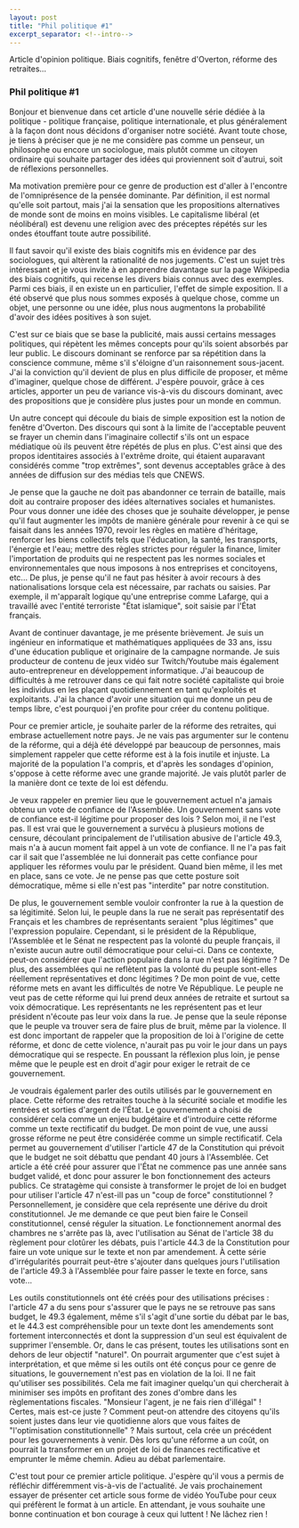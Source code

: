 ```yaml
---
layout: post
title: "Phil politique #1"
excerpt_separator: <!--intro-->
---
```


Article d'opinion politique. Biais cognitifs, fenêtre d'Overton, réforme des retraites...

<!--intro-->

### Phil politique #1

Bonjour et bienvenue dans cet article d'une nouvelle série dédiée à la politique - politique française, politique internationale, et plus généralement à la façon dont nous décidons d'organiser notre société. Avant toute chose, je tiens à préciser que je ne me considère pas comme un penseur, un philosophe ou encore un sociologue, mais plutôt comme un citoyen ordinaire qui souhaite partager des idées qui proviennent soit d'autrui, soit de réflexions personnelles.

Ma motivation première pour ce genre de production est d'aller à l'encontre de l'omniprésence de la pensée dominante. Par définition, il est normal qu'elle soit partout, mais j'ai la sensation que les propositions alternatives de monde sont de moins en moins visibles. Le capitalisme libéral (et néolibéral) est devenu une religion avec des préceptes répétés sur les ondes étouffant toute autre possibilité.

Il faut savoir qu'il existe des biais cognitifs mis en évidence par des sociologues, qui altèrent la rationalité de nos jugements. C'est un sujet très intéressant et je vous invite à en apprendre davantage sur la page Wikipedia des biais cognitifs, qui recense les divers biais connus avec des exemples. Parmi ces biais, il en existe un en particulier, l'effet de simple exposition. Il a été observé que plus nous sommes exposés à quelque chose, comme un objet, une personne ou une idée, plus nous augmentons la probabilité d'avoir des idées positives à son sujet.

C'est sur ce biais que se base la publicité, mais aussi certains messages politiques, qui répètent les mêmes concepts pour qu'ils soient absorbés par leur public. Le discours dominant se renforce par sa répétition dans la conscience commune, même s'il s'éloigne d'un raisonnement sous-jacent. J'ai la conviction qu'il devient de plus en plus difficile de proposer, et même d'imaginer, quelque chose de différent. J'espère pouvoir, grâce à ces articles, apporter un peu de variance vis-à-vis du discours dominant, avec des propositions que je considère plus justes pour un monde en commun.

Un autre concept qui découle du biais de simple exposition est la notion de fenêtre d'Overton. Des discours qui sont à la limite de l'acceptable peuvent se frayer un chemin dans l'imaginaire collectif s'ils ont un espace médiatique où ils peuvent être répétés de plus en plus. C'est ainsi que des propos identitaires associés à l'extrême droite, qui étaient auparavant considérés comme "trop extrêmes", sont devenus acceptables grâce à des années de diffusion sur des médias tels que CNEWS.

Je pense que la gauche ne doit pas abandonner ce terrain de bataille, mais doit au contraire proposer des idées alternatives sociales et humanistes. Pour vous donner une idée des choses que je souhaite développer, je pense qu'il faut augmenter les impôts de manière générale pour revenir à ce qui se faisait dans les années 1970, revoir les règles en matière d'héritage, renforcer les biens collectifs tels que l'éducation, la santé, les transports, l'énergie et l'eau; mettre des règles strictes pour réguler la finance, limiter l'importation de produits qui ne respectent pas les normes sociales et environnementales que nous imposons à nos entreprises et concitoyens, etc... De plus, je pense qu'il ne faut pas hésiter à avoir recours à des nationalisations lorsque cela est nécessaire, par rachats ou saisies. Par exemple, il m'apparaît logique qu'une entreprise comme Lafarge, qui a travaillé avec l'entité terroriste "État islamique", soit saisie par l'État français.

Avant de continuer davantage, je me présente brièvement. Je suis un ingénieur en informatique et mathématiques appliquées de 33 ans, issu d'une éducation publique et originaire de la campagne normande. Je suis producteur de contenu de jeux vidéo sur Twitch/Youtube mais également auto-entrepreneur en développement informatique. J'ai beaucoup de difficultés à me retrouver dans ce qui fait notre société capitaliste qui broie les individus en les plaçant quotidiennement en tant qu'exploités et exploitants. J'ai la chance d'avoir une situation qui me donne un peu de temps libre, c'est pourquoi j'en profite pour créer du contenu politique.

Pour ce premier article, je souhaite parler de la réforme des retraites, qui embrase actuellement notre pays. Je ne vais pas argumenter sur le contenu de la réforme, qui a déjà été développé par beaucoup de personnes, mais simplement rappeler que cette réforme est à la fois inutile et injuste. La majorité de la population l'a compris, et d'après les sondages d'opinion, s'oppose à cette réforme avec une grande majorité. Je vais plutôt parler de la manière dont ce texte de loi est défendu. 

Je veux rappeler en premier lieu que le gouvernement actuel n'a jamais obtenu un vote de confiance de l'Assemblée. Un gouvernement sans vote de confiance est-il légitime pour proposer des lois ? Selon moi, il ne l'est pas. Il est vrai que le gouvernement a survécu à plusieurs motions de censure, découlant principalement de l'utilisation abusive de l'article 49.3, mais n'a à aucun moment fait appel à un vote de confiance. Il ne l'a pas fait car il sait que l'assemblée ne lui donnerait pas cette confiance pour appliquer les réformes voulu par le président. Quand bien même, il les met en place, sans ce vote. Je ne pense pas que cette posture soit démocratique, même si elle n'est pas "interdite" par notre constitution.

De plus, le gouvernement semble vouloir confronter la rue à la question de sa légitimité. Selon lui, le peuple dans la rue ne serait pas représentatif des Français et les chambres de représentants seraient "plus légitimes" que l'expression populaire. Cependant, si le président de la République, l'Assemblée et le Sénat ne respectent pas la volonté du peuple français, il n'existe aucun autre outil démocratique pour celui-ci. Dans ce contexte, peut-on considérer que l'action populaire dans la rue n'est pas légitime ? De plus, des assemblées qui ne reflètent pas la volonté du peuple sont-elles réellement représentatives et donc légitimes ? De mon point de vue, cette réforme mets en avant les difficultés de notre Ve République. Le peuple ne veut pas de cette réforme qui lui prend deux années de retraite et surtout sa voix démocratique. Les représentants ne les représentent pas et leur président n'écoute pas leur voix dans la rue. Je pense que la seule réponse que le peuple va trouver sera de faire plus de bruit, même par la violence. Il est donc important de rappeler que la proposition de loi à l'origine de cette réforme, et donc de cette violence, n'aurait pas pu voir le jour dans un pays démocratique qui se respecte. En poussant la réflexion plus loin, je pense même que le peuple est en droit d'agir pour exiger le retrait de ce gouvernement.

Je voudrais également parler des outils utilisés par le gouvernement en place. Cette réforme des retraites touche à la sécurité sociale et modifie les rentrées et sorties d'argent de l'État. Le gouvernement a choisi de considérer cela comme un enjeu budgétaire et d'introduire cette réforme comme un texte rectificatif du budget. De mon point de vue, une aussi grosse réforme ne peut être considérée comme un simple rectificatif. Cela permet au gouvernement d'utiliser l'article 47 de la Constitution qui prévoit que le budget ne soit débattu que pendant 40 jours à l'Assemblée. Cet article a été créé pour assurer que l'État ne commence pas une année sans budget validé, et donc pour assurer le bon fonctionnement des acteurs publics. Ce stratagème qui consiste à transformer le projet de loi en budget pour utiliser l'article 47 n'est-ill pas un "coup de force" constitutionnel ? Personnellement, je considère que cela représente une dérive du droit constitutionnel. Je me demande ce que peut bien faire le Conseil constitutionnel, censé réguler la situation. Le fonctionnement anormal des chambres ne s'arrête pas là, avec l'utilisation au Sénat de l'article 38 du règlement pour clotûrer les débats, puis l'article 44.3 de la Constitution pour faire un vote unique sur le texte et non par amendement. À cette série d'irrégularités pourrait peut-être s'ajouter dans quelques jours l'utilisation de l'article 49.3 à l'Assemblée pour faire passer le texte en force, sans vote...

Les outils constitutionnels ont été créés pour des utilisations précises : l'article 47 a du sens pour s'assurer que le pays ne se retrouve pas sans budget, le 49.3 également, même s'il s'agit d'une sortie du débat par le bas, et le 44.3 est compréhensible pour un texte dont les amendements sont fortement interconnectés et dont la suppression d'un seul est équivalent de supprimer l'ensemble. Or, dans le cas présent, toutes les utilisations sont en dehors de leur objectif "naturel". On pourrait argumenter que c'est sujet à interprétation, et que même si les outils ont été conçus pour ce genre de situations, le gouvernement n'est pas en violation de la loi. Il ne fait qu'utiliser ses possibilités. Cela me fait imaginer quelqu'un qui chercherait à minimiser ses impôts en profitant des zones d'ombre dans les règlementations fiscales. "Monsieur l'agent, je ne fais rien d'illégal" ! Certes, mais est-ce juste ? Comment peut-on attendre des citoyens qu'ils soient justes dans leur vie quotidienne alors que vous faites de "l'optimisation constitutionnelle" ? Mais surtout, cela crée un précédent pour les gouvernements à venir. Dès lors qu'une réforme a un coût, on pourrait la transformer en un projet de loi de finances rectificative et emprunter le même chemin. Adieu au débat parlementaire.

C'est tout pour ce premier article politique. J'espère qu'il vous a permis de réfléchir différemment vis-à-vis de l'actualité. Je vais prochainement essayer de présenter cet article sous forme de vidéo YouTube pour ceux qui préfèrent le format à un article. En attendant, je vous souhaite une bonne continuation et bon courage à ceux qui luttent ! Ne lâchez rien !
